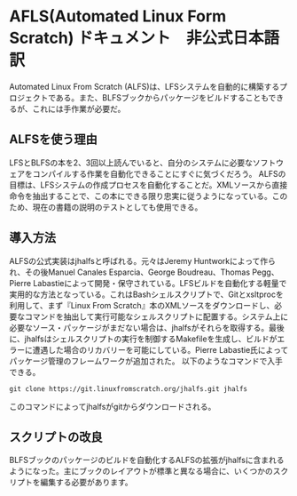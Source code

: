 # AFLS(Automated Linux Form Scratch) ドキュメント　非公式日本語訳

Automated Linux From Scratch (ALFS)は、LFSシステムを自動的に構築するプロジェクトである。また、BLFSブックからパッケージをビルドすることもできるが、これには手作業が必要だ。

## ALFSを使う理由

LFSとBLFSの本を2、3回以上読んでいると、自分のシステムに必要なソフトウェアをコンパイルする作業を自動化できることにすぐに気づくだろう。
ALFSの目標は、LFSシステムの作成プロセスを自動化することだ。XMLソースから直接命令を抽出することで、この本にできる限り忠実に従うようになっている。このため、現在の書籍の説明のテストとしても使用できる。

## 導入方法

ALFSの公式実装はjhalfsと呼ばれる。元々はJeremy Huntworkによって作られ、その後Manuel Canales Esparcia、George Boudreau、Thomas Pegg、Pierre Labastieによって開発・保守されている。LFSビルドを自動化する軽量で実用的な方法となっている。これはBashシェルスクリプトで、Gitとxsltprocを利用して、まず『Linux From Scratch』本のXMLソースをダウンロードし、必要なコマンドを抽出して実行可能なシェルスクリプトに配置する。システム上に必要なソース・パッケージがまだない場合は、jhalfsがそれらを取得する。最後に、jhalfsはシェルスクリプトの実行を制御するMakefileを生成し、ビルドがエラーに遭遇した場合のリカバリーを可能にしている。Pierre Labastie氏によってパッケージ管理のフレームワークが追加された。
以下のようなコマンドで入手できる。

    git clone https://git.linuxfromscratch.org/jhalfs.git jhalfs
このコマンドによってjhalfsがgitからダウンロードされる。

## スクリプトの改良
BLFSブックのパッケージのビルドを自動化するALFSの拡張がjhalfsに含まれるようになった。主にブックのレイアウトが標準と異なる場合に、いくつかのスクリプトを編集する必要があります。

